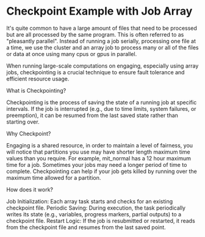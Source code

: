 # Checkpoint Example with Job Array

It's quite common to have a large amount of files that need to be processed but are all processed by the same program. This is often referred to as "pleasantly parallel". Instead of running a job serially, processing one file at a time, we use the cluster and an array job to process many or all of the files or data at once using many cpus or gpus in parallel.

When running large-scale computations on engaging, especially using array jobs, checkpointing is a crucial technique to ensure fault tolerance and efficient resource usage.  

What is Checkpointing?

Checkpointing is the process of saving the state of a running job at specific intervals. If the job is interrupted (e.g., due to time limits, system failures, or preemption), it can be resumed from the last saved state rather than starting over.

Why Checkpoint?

Engaging is a shared resource, in order to maintain a level of fairness, you will notice that partitions you use may have shorter length maximum time values than you require. For example, mit_normal has a 12 hour maximum time for a job. Sometimes your jobs may need a longer period of time to complete. Checkpointing can help if your job gets killed by running over the maximum time allowed for a partition. 

How does it work?

Job Initialization: Each array task starts and checks for an existing checkpoint file.
Periodic Saving: During execution, the task periodically writes its state (e.g., variables, progress markers, partial outputs) to a checkpoint file.
Restart Logic: If the job is resubmitted or restarted, it reads from the checkpoint file and resumes from the last saved point.

